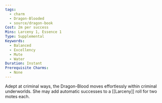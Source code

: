 ```yaml
---
tags:
  - charm
  - Dragon-Blooded
  - source/dragon-book
Cost: 2m per success
Mins: Larceny 1, Essence 1
Type: Supplemental
Keywords:
  - Balanced
  - Excellency
  - Mute
  - Water
Duration: Instant
Prerequisite Charms:
  - None
---
```

Adept at criminal ways, the Dragon-Blood moves effortlessly within criminal underworlds. She may add automatic successes to a [[Larceny]] roll for two motes each.